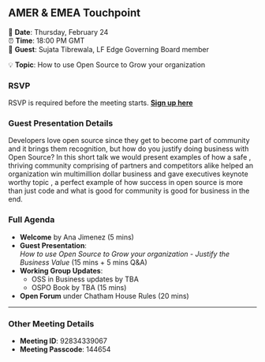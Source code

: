 ## AMER & EMEA Touchpoint  

📅 **Date**: Thursday, February 24  
⏰ **Time**: 18:00 PM GMT  
🎤 **Guest**: Sujata Tibrewala, LF Edge Governing Board member

💡 **Topic**: How to use Open Source to Grow your organization 

### RSVP  
RSVP is required before the meeting starts. **[Sign up here](https://zoom-lfx.platform.linuxfoundation.org/meeting/92834339067?password=712f761e-15b9-44de-9935-08cd108d6a42)**  

### Guest Presentation Details  

Developers love open source since they get to become part of community and it brings them recognition, but how do you justify doing business with Open Source? In this short talk we would present examples 
of how a safe , thriving community comprising of partners and competitors alike helped an organization win multimillion dollar business and gave executives keynote worthy topic , a perfect example of 
how success in open source is more than just code and what is good for community is good for business in the end. 


### Full Agenda  
- **Welcome** by Ana Jimenez (5 mins)  
- **Guest Presentation**:  
  *How to use Open Source to Grow your organization - Justify the Business Value* (15 mins + 5 mins Q&A)  
- **Working Group Updates**:  
  - OSS in Business updates by TBA
  - OSPO Book by TBA (15 mins)  
- **Open Forum** under Chatham House Rules (20 mins)  

---

### Other Meeting Details  
- **Meeting ID**: 92834339067
- **Meeting Passcode**: 144654

